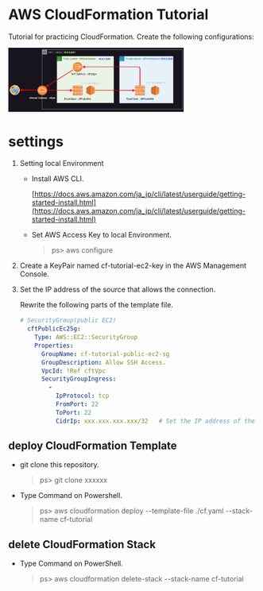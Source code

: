 # AWS CloudFormation Tutorial

Tutorial for practicing CloudFormation. Create the following configurations:

<img src="./assets/img/structure.png" width=70%/>

# settings

1. Setting local Environment

    - Install AWS CLI.

      [https://docs.aws.amazon.com/ja_jp/cli/latest/userguide/getting-started-install.html](https://docs.aws.amazon.com/ja_jp/cli/latest/userguide/getting-started-install.html)

    - Set AWS Access Key to local Environment.
      > ps> aws configure

2. Create a KeyPair named cf-tutorial-ec2-key in the AWS Management Console.

3. Set the IP address of the source that allows the connection.

    Rewrite the following parts of the template file.

    ``` yaml
    # SecurityGroup(public EC2)
      cftPublicEc2Sg:
        Type: AWS::EC2::SecurityGroup
        Properties:
          GroupName: cf-tutorial-public-ec2-sg
          GroupDescription: Allow SSH Access.
          VpcId: !Ref cftVpc
          SecurityGroupIngress:
            - 
              IpProtocol: tcp
              FromPort: 22
              ToPort: 22
              CidrIp: xxx.xxx.xxx.xxx/32   # Set the IP address of the source that allows the connection.
    ```

## deploy CloudFormation Template

- git clone this repository.
  > ps> git clone xxxxxx

- Type Command on Powershell.
  > ps> aws cloudformation deploy --template-file ./cf.yaml --stack-name cf-tutorial

## delete CloudFormation Stack

- Type Command on PowerShell.
  > ps> aws cloudformation delete-stack --stack-name cf-tutorial

